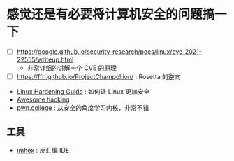 # 感觉还是有必要将计算机安全的问题搞一下
- [ ] https://google.github.io/security-research/pocs/linux/cve-2021-22555/writeup.html
  - 非常详细的讲解一个 CVE 的原理
- [ ] https://ffri.github.io/ProjectChampollion/ : Rosetta 的逆向
- [Linux Hardening Guide](https://madaidans-insecurities.github.io/guides/linux-hardening.html) : 如何让 Linux 更加安全
- [Awesome hacking](https://github.com/Hack-with-Github/Awesome-Hacking)
- [pwn.college](https://pwn.college/) : 从安全的角度学习内核，非常不错

## 工具
- [imhex](https://github.com/WerWolv/ImHex) : 反汇编 IDE
